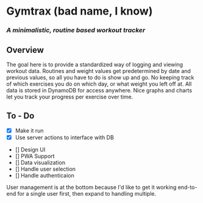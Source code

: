 # Gymtrax (bad name, I know)
### <em>A minimalistic, routine based workout tracker</em>

## Overview
The goal here is to provide a standardized way of logging and viewing workout data. Routines and weight values get predetermined by date and previous values, so all you have to do is show up and go. No keeping track of which exercises you do on which day, or what weight you left off at. All data is stored in DynamoDB for access anywhere. Nice graphs and charts let you track your progress per exercise over time.

## To - Do
- [x] Make it run
- [x] Use server actions to interface with DB
- [] Design UI
- [] PWA Support
- [] Data visualization
- [] Handle user selection
- [] Handle authenticaion

User management is at the bottom because I'd like to get it working end-to-end for a single user first, then expand to handling multiple.